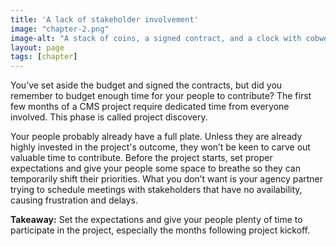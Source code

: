 ```yaml
---
title: 'A lack of stakeholder involvement'
image: "chapter-2.png"
image-alt: "A stack of coins, a signed contract, and a clock with cobwebs on it."
layout: page
tags: [chapter]
---
```



You’ve set aside the budget and signed the contracts, but did you remember to budget enough time for your people to contribute? The first few months of a CMS project require dedicated time from everyone involved. This phase is called project discovery.

Your people probably already have a full plate. Unless they are already highly invested in the project's outcome, they won’t be keen to carve out valuable time to contribute. Before the project starts, set proper expectations and give your people some space to breathe so they can temporarily shift their priorities. What you don’t want is your agency partner trying to schedule meetings with stakeholders that have no availability, causing frustration and delays.

**Takeaway:** Set the expectations and give your people plenty of time to participate in the project, especially the months following project kickoff.
